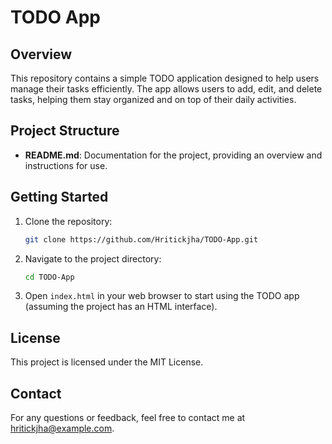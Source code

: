 # TODO App

## Overview

This repository contains a simple TODO application designed to help users manage their tasks efficiently. The app allows users to add, edit, and delete tasks, helping them stay organized and on top of their daily activities.

## Project Structure

- **README.md**: Documentation for the project, providing an overview and instructions for use.

## Getting Started

1. Clone the repository:
    ```bash
    git clone https://github.com/Hritickjha/TODO-App.git
    ```
2. Navigate to the project directory:
    ```bash
    cd TODO-App
    ```
3. Open `index.html` in your web browser to start using the TODO app (assuming the project has an HTML interface).

## License

This project is licensed under the MIT License.

## Contact

For any questions or feedback, feel free to contact me at hritickjha@example.com.

